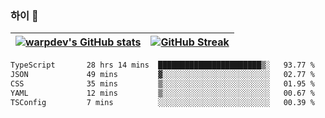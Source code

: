 
### 하이 👋
[![warpdev's GitHub stats](https://github-readme-stats.vercel.app/api?username=warpdev&show_icons=true&theme=vue-dark)](#) |[![GitHub Streak](https://github-readme-streak-stats.herokuapp.com/?user=warpdev&theme=dark)](#)
--- | --- |
<!--START_SECTION:waka-->

```txt
TypeScript       28 hrs 14 mins  ███████████████████████▒░   93.77 %
JSON             49 mins         ▓░░░░░░░░░░░░░░░░░░░░░░░░   02.77 %
CSS              35 mins         ▒░░░░░░░░░░░░░░░░░░░░░░░░   01.95 %
YAML             12 mins         ▒░░░░░░░░░░░░░░░░░░░░░░░░   00.67 %
TSConfig         7 mins          ░░░░░░░░░░░░░░░░░░░░░░░░░   00.39 %
```

<!--END_SECTION:waka-->

<!--
**warpdev/warpdev** is a ✨ _special_ ✨ repository because its `README.md` (this file) appears on your GitHub profile.

Here are some ideas to get you started:

- 🔭 I’m currently working on ...
- 🌱 I’m currently learning ...
- 👯 I’m looking to collaborate on ...
- 🤔 I’m looking for help with ...
- 💬 Ask me about ...
- 📫 How to reach me: ...
- 😄 Pronouns: ...
- ⚡ Fun fact: ...
-->
